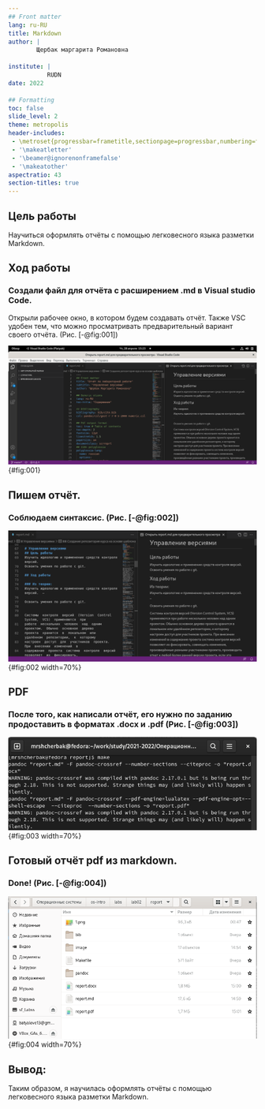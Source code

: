 ```yaml
---
## Front matter
lang: ru-RU
title: Markdown
author: |
        Щербак маргарита Романовна

institute: |
           RUDN
date: 2022

## Formatting
toc: false
slide_level: 2
theme: metropolis
header-includes: 
 - \metroset{progressbar=frametitle,sectionpage=progressbar,numbering=fraction}
 - '\makeatletter'
 - '\beamer@ignorenonframefalse'
 - '\makeatother'
aspectratio: 43
section-titles: true
---
```


## **Цель работы**
 Научиться оформлять отчёты с помощью легковесного языка разметки Markdown. 

## **Ход работы**
### Создали файл для отчёта с расширением .md в Visual studio Code.  

Открыли рабочее окно, в котором будем создавать отчёт. Также VSC удобен тем, что можно просматривать предварительный вариант своего отчёта. (Рис. [-@fig:001]) 

![Рабочее пространство](image/%D0%A1%D0%BD%D0%B8%D0%BC%D0%BE%D0%BA%20%D1%8D%D0%BA%D1%80%D0%B0%D0%BD%D0%B0%20%D0%BE%D1%82%202022-04-28%2015-23-27.png){#fig:001}  

## Пишем отчёт.
### Cоблюдаем синтаксис. (Рис. [-@fig:002])  

![Пример отчёта в формате .md](image/%D0%A1%D0%BD%D0%B8%D0%BC%D0%BE%D0%BA%20%D1%8D%D0%BA%D1%80%D0%B0%D0%BD%D0%B0%20%D0%BE%D1%82%202022-04-28%2015-24-05.png){#fig:002 width=70%}

## PDF 
### После того, как написали отчёт, его нужно по заданию продоставить в форматах .docx и .pdf  (Рис. [-@fig:003]) 

![Конвертирование в pdf и docx](image/%D0%A1%D0%BD%D0%B8%D0%BC%D0%BE%D0%BA%20%D1%8D%D0%BA%D1%80%D0%B0%D0%BD%D0%B0%20%D0%BE%D1%82%202022-04-28%2016-00-17.png){#fig:003 width=70%}

## Готовый отчёт pdf из markdown. 
### Done! (Рис. [-@fig:004]) 

![Убеждаемся в конвертации](image/%D0%A1%D0%BD%D0%B8%D0%BC%D0%BE%D0%BA%20%D1%8D%D0%BA%D1%80%D0%B0%D0%BD%D0%B0%20%D0%BE%D1%82%202022-04-28%2016-00-57.png){#fig:004 width=70%}

## **Вывод:** 

Таким образом, я научилась оформлять отчёты с помощью легковесного языка разметки Markdown.